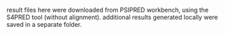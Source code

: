 result files here were downloaded from PSIPRED workbench, using the S4PRED tool (without alignment). additional results generated locally were saved in a separate folder.

